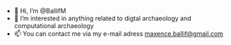 - 👋 Hi, I’m @BallifM
- 👀 I’m interested in anything related to digtal archaeology and computational archaeology
- 📫 You can contact me via my e-mail adress maxence.ballif@gmail.com

<!---
BallifM/BallifM is a ✨ special ✨ repository because its `README.md` (this file) appears on your GitHub profile.
You can click the Preview link to take a look at your changes.
--->
